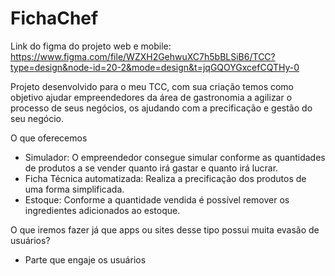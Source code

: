# FichaChef

Link do figma do projeto web e mobile: https://www.figma.com/file/WZXH2GehwuXC7h5bBLSiB6/TCC?type=design&node-id=20-2&mode=design&t=jqGQOYGxcefCQTHy-0

Projeto desenvolvido para o meu TCC, com sua criação temos como objetivo ajudar empreendedores da área de gastronomia a agilizar o processo de seus negócios, os ajudando com a precificação e gestão do seu negócio.

O que oferecemos
- Simulador: O empreendedor consegue simular conforme as quantidades de produtos a se vender quanto irá gastar e quanto irá lucrar.
- Ficha Técnica automatizada: Realiza a precificação dos produtos de uma forma simplificada.
- Estoque: Conforme a quantidade vendida é possível remover os ingredientes adicionados ao estoque.

O que iremos fazer já que apps ou sites desse tipo possui muita evasão de usuários?
- Parte que engaje os usuários
